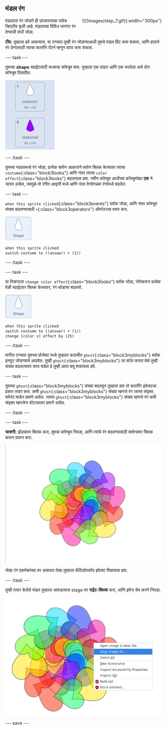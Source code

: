 ## मंडल रंग

<div style="display: flex; flex-wrap: wrap">
<div style="flex-basis: 200px; flex-grow: 1; margin-right: 15px;">
मंडलाला रंग जोडणे ही उपचारात्मक तसेच क्रिएटीव कृती आहे. मंडलाच्या विविध भागांना रंग देण्याची संधी जोडा.
</div>
<div>
![](images/step_7.gif){:width="300px"}
</div>
</div>

**टीप:** तुम्हाला हवे असल्यास, या टप्प्यात तुम्ही रंग जोडण्याआधी तुमचे मंडल प्रिंट करू शकता, आणि हाताने रंग देण्यासाठी त्याचा कलरींग पॅटर्न म्हणून वापर करू शकता.

--- task ---

तुमच्या **shape** स्प्राईटसाठी सध्याचा कॉश्चुम बघा. तुम्हाला एक पांढरा आणि एक भरलेला असे दोन कॉश्चुम दिसतील.

![स्प्राइटसाठी दोन कॉश्चुम.](images/costumes.png)

--- /task ---

तुमच्या मंडलामध्ये रंग जोडा, प्रत्येक क्लोन आकाराने क्लोन क्लिक केल्यावर त्याचा `costume`{:class="block3looks"} आणि नंतर त्याचा `color effect`{:class="block3looks"} बदलायला हवा. नवीन कॉश्चुम आधीच्या कॉश्चुमपेक्षा **एक** ने जास्त असेल, त्यामुळे तो रंगीत आवृत्ती मध्ये आणि नंतर वेगवेगळ्या रंगांमध्ये बदलेल.

--- task ---

`when this sprite clicked`{:class="block3events"} ब्लॉक जोडा, आणि नंतर कॉश्चुम संख्या बदलण्यासाठी `+`{:class="block3operators"} ऑपरेटरचा वापर करा.

![shape स्प्राईट.](images/shape_sprite.png)

```blocks3
when this sprite clicked
switch costume to ((answer) + (1))
```

--- /task ---

--- task ---

या स्क्रिप्टला `change color effect`{:class="block3looks"} ब्लॉक जोडा, जेणेकरून प्रत्येक वेळी स्प्राईटवर क्लिक केल्यावर, रंग थोडासा बदलतो.

![shape स्प्राईट.](images/shape_sprite.png)

```blocks3
when this sprite clicked
switch costume to ((answer) + (1))
change [color v] effect by (25)
```

--- /task ---

मागील टप्प्यात तुमच्या प्रोजेक्ट मध्ये तुम्हाला कदाचीत `ghost`{:class="block3myblocks"} ब्लॉक इनपुट जोडण्याचे आठवेल. तुम्ही `ghost`{:class="block3myblocks"} ला कॉल करता तेथे तुम्ही संख्या बदलल्यावर काय घडेल हे तुम्ही आता बघू शकायला हवे.

--- task ---

तुमच्या `ghost`{:class="block3myblocks"} संख्या बदलवून तुम्हाला हवा तो कलरींग इफेक्टचा प्रकार तयार करा. कमी `ghost`{:class="block3myblocks"} संख्या म्हणजे रंग जास्त संपृक्त, पर्मनंट मार्कर प्रमाणे असेल. जास्त `ghost`{:class="block3myblocks"} संख्या म्हणजे रंग कमी संपृक्त म्हणजेज वॉटरकलर प्रमाणे असेल.

--- /task ---

--- task ---

**चाचणी:** झेंड्यावर क्लिक करा, तुमचा कॉश्चुम निवडा, आणि त्यांचे रंग बदलण्यासाठी क्लोन्सवर क्लिक करून प्रयत्न करा.

![मनापासून बनवलेले मंडल ज्यांना वेगवेगळ्या प्रकारचे रंग आहेत.](images/coloured_mandala.png)

जेव्हा रंग एकमेकांच्या वर असतात तेव्हा तुम्हाला कॅलिडोस्कोप इफेक्ट मिळायला हवा.

--- /task ---

तुम्ही तयार केलेले मंडल तुम्हाला आवडल्यास stage वर **राईट-क्लिक** करा, आणि इमेज सेव करणे निवडा.

![Stage वर राईट-क्लिक केल्यावर, आणि 'Save Image As' पर्याय हायलाइट केल्यावर कॉन्टेक्ट मेनू दिसतो.](images/save_mandala.png)

--- save ---
